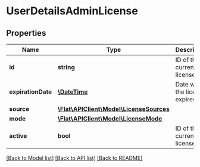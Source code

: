 # UserDetailsAdminLicense

## Properties
Name | Type | Description | Notes
------------ | ------------- | ------------- | -------------
**id** | **string** | ID of the current license | [optional] 
**expirationDate** | [**\DateTime**](\DateTime.md) | Date when the license expires | [optional] 
**source** | [**\Flat\APIClient\Model\LicenseSources**](LicenseSources.md) |  | [optional] 
**mode** | [**\Flat\APIClient\Model\LicenseMode**](LicenseMode.md) |  | [optional] 
**active** | **bool** | ID of the current license | [optional] 

[[Back to Model list]](../README.md#documentation-for-models) [[Back to API list]](../README.md#documentation-for-api-endpoints) [[Back to README]](../README.md)


